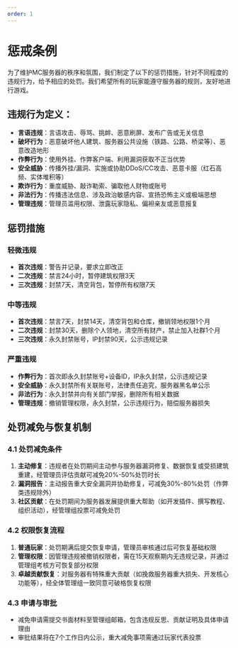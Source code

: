 ```yaml
---
order: 1
---
```


# 惩戒条例

为了维护MC服务器的秩序和氛围，我们制定了以下的惩罚措施，针对不同程度的违规行为，给予相应的处罚。我们希望所有的玩家能遵守服务器的规则，友好地进行游戏。

## 违规行为定义：
- **言语违规**：言语攻击、辱骂、挑衅、恶意刷屏、发布广告或无关信息
- **破坏行为**：恶意破坏他人建筑、服务器公共设施（铁路、公路、桥梁等）、恶意改造地形
- **作弊行为**：使用外挂、作弊客户端、利用漏洞获取不正当优势
- **安全威胁**：传播外挂/漏洞、实施或协助DDoS/CC攻击、恶意卡服（红石高频、实体堆积等）
- **欺诈行为**：重度威胁、敲诈勒索、骗取他人财物或账号
- **非法行为**：传播违法信息、涉及政治敏感内容、宣扬恐怖主义或极端思想
- **管理违规**：管理员滥用权限、泄露玩家隐私、偏袒亲友或恶意报复

## 惩罚措施

### 轻微违规
- **首次违规**：警告并记录，要求立即改正
- **二次违规**：禁言24小时，暂停建筑权限3天
- **三次违规**：封禁7天，清空背包，暂停所有权限7天

### 中等违规
- **首次违规**：禁言7天，封禁14天，清空背包和仓库，撤销领地权限1个月
- **二次违规**：封禁30天，删除个人领地，清空所有财产，禁止加入社群1个月
- **三次违规**：永久封禁账号，IP封禁90天，公示违规记录

### 严重违规
- **作弊行为**：首次即永久封禁账号+设备ID，IP永久封禁，公示违规记录
- **安全威胁**：永久封禁所有关联账号，法律责任追究，服务器黑名单公示
- **非法行为**：永久封禁并向有关部门举报，删除所有相关数据
- **管理违规**：撤销管理权限，永久封禁，公示违规行为，赔偿服务器损失

## 处罚减免与恢复机制

### 4.1 处罚减免条件
1. **主动修复**：违规者在处罚期间主动参与服务器漏洞修复、数据恢复或受损建筑重建，经管理员评估贡献可减免20%-50%处罚时长
2. **漏洞报告**：主动报告重大安全漏洞并协助修复，可减免30%-80%处罚（作弊类违规除外）
3. **社区贡献**：在处罚期间为服务器发展提供重大帮助（如开发插件、撰写教程、组织活动），经管理组投票可减免处罚

### 4.2 权限恢复流程
1. **普通玩家**：处罚期满后提交恢复申请，管理员审核通过后可恢复基础权限
2. **管理权限**：因管理违规被撤销权限者，需在15天观察期内无违规记录，并通过管理组考核方可恢复部分权限
3. **卓越贡献恢复**：对服务器有特殊重大贡献（如挽救服务器重大损失、开发核心功能等），经全体管理组一致同意可破格恢复权限

### 4.3 申请与审批
- 减免申请需提交书面材料至管理组邮箱，包含违规反思、贡献证明及具体申请理由
- 审批结果将在7个工作日内公示，重大减免事项需通过玩家代表投票

